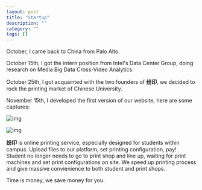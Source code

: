 ```yaml
---
layout: post
title: "Startup"
description: ""
category: ""
tags: []
---
```


October, I came back to China from Palo Alto.

October 15th, I got the intern position from Intel's Data Center Group, doing research on Media Big Data Cross-Video Analytics.

October 25th, I got acquainted with the two founders of **纷印**, we decided to rock the printing market of Chinese University.

November 15th, I developed the first version of our website, here are some captures:

![img](http://img.hb.aicdn.com/f41bf1e95649969df9acbcdfb32cb3cc264ba33d5200b-OWgi81_fw658)

![img](http://img.hb.aicdn.com/e68f8cbe0019b619bc008f4a5ee41c590558b7764ce8f-kslfcd_fw658)

**纷印** is online printing service, especially designed for students within campus. Upload files to our platform, set printing configuration, pay! Student no longer needs to go to print shop and line up, waiting for print machines and set print configurations on site. We speed up printing process and give massive convienience to both student and print shops.

Time is money, we save money for you.